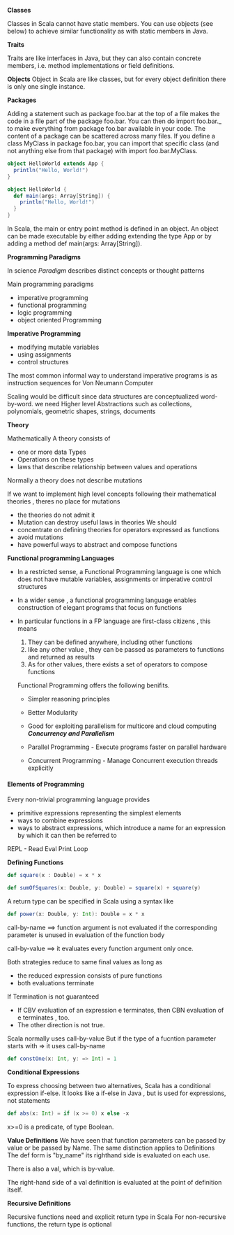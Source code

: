 **Classes**

Classes in Scala cannot have static members.  You can use objects (see below) to achieve similar functionality as with static members in Java.

**Traits**

Traits are like interfaces in Java, but they can also contain concrete members, i.e. method implementations or field definitions.

**Objects**
Object in Scala are like classes, but for every object definition there is only one single instance.

**Packages**

Adding a statement such as package foo.bar at the top of a file makes the code in a file part of the package foo.bar. You can then do import foo.bar._ to make everything from package foo.bar available in your code. The content of a package can be scattered across many files. If you define a class MyClass in package foo.bar, you can import that specific class (and not anything else from that package) with import foo.bar.MyClass.


```scala
object HelloWorld extends App {
  println("Hello, World!")
}
```

```scala
object HelloWorld {
  def main(args: Array[String]) {
    println("Hello, World!")
  }
}

```

In Scala, the main or entry point method is defined in an object. An object can be made executable by either adding extending the type App or by adding a method def main(args: Array[String]).



**Programming Paradigms**

In science *Paradigm* describes distinct concepts or thought patterns

Main programming paradigms

* imperative programming
* functional programming
* logic programming
* object oriented Programming


**Imperative Programming**

* modifying mutable variables
* using assignments
* control structures

The most common informal way to understand imperative programs is as instruction sequences for Von Neumann Computer

Scaling would be difficult since data structures are conceptualized word-by-word. we need Higher level Abstractions such as collections, polynomials, geometric shapes, strings, documents



**Theory**

Mathematically A theory consists of

* one or more data Types
* Operations on these types
* laws that describe relationship between values and operations

Normally a theory does not describe mutations

If we want to implement high level concepts following their mathematical theories , theres no place for mutations
  * the theories do not admit it
  * Mutation can destroy useful laws in theories
We should
  * concentrate on defining theories for operators expressed as functions
  * avoid mutations
  * have powerful ways to abstract and compose functions


**Functional programming Languages**

* In a restricted sense, a Functional Programming language is one which does not have mutable variables, assignments or imperative control structures
* In a wider sense , a functional programming language enables construction of elegant programs that focus on functions
* In particular functions in a FP language are first-class citizens , this means
  1. They can be defined anywhere, including other functions
  2. like any other value , they can be passed as parameters to functions and returned as results
  3. As for other values, there exists a set of operators to compose functions


  Functional Programming offers the following benifits.

  * Simpler reasoning principles
  * Better Modularity
  * Good for exploiting parallelism for multicore and cloud computing
**_Concurrency and Parallelism_**
  * Parallel Programming - Execute programs faster on parallel hardware

  * Concurrent Programming - Manage Concurrent execution threads explicitly

#### Elements of Programming

Every non-trivial programming language provides
* primitive expressions representing the simplest elements
* ways to combine expressions
* ways to abstract expressions, which introduce a name for an expression by which it can then be referred to

REPL - Read Eval Print Loop

**Defining Functions**
```scala
def square(x : Double) = x * x

```

```scala
def sumOfSquares(x: Double, y: Double) = square(x) + square(y)

```
A return type can be specified in Scala using a syntax like
```scala
def power(x: Double, y: Int): Double = x * x
```

call-by-name ==> function argument is not evaluated if the corresponding parameter is unused in evaluation of the function body

call-by-value ==> it evaluates every function argument only once.

Both strategies reduce to same final values as long as
* the reduced expression consists of pure functions
* both evaluations terminate


If Termination is not guaranteed

* If CBV evaluation of an expression e terminates, then CBN evaluation of e terminates , too.
* The other direction is not true.

Scala normally uses call-by-value
But if the type of a fucntion parameter starts with => it uses call-by-name
```scala
def constOne(x: Int, y: => Int) = 1
```

**Conditional Expressions**

To express choosing between two alternatives, Scala has a conditional expression if-else. It looks like a if-else in Java , but is used for expressions, not statements
```scala
def abs(x: Int) = if (x >= 0) x else -x
```
x>=0 is a predicate, of type Boolean.

**Value Definitions**
We have seen that  function parameters can be passed by value or be passed by Name. The same distinction applies to Definitions
The def form is "by_name" its righthand side is evaluated on each use.

There is also a val, which is by-value.

The right-hand side of a val definition is evaluated at the point of definition itself.

**Recursive Definitions**

Recursive functions need and explicit return type in Scala
For non-recursive functions, the return type is optional
